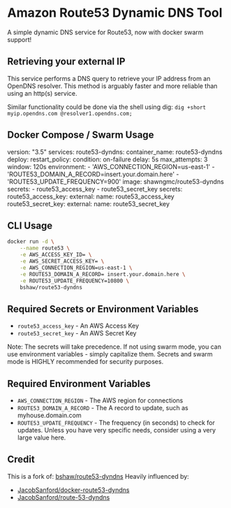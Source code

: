 # Amazon Route53 Dynamic DNS Tool
A simple dynamic DNS service for Route53, now with docker swarm support!

## Retrieving your external IP
This service performs a DNS query to retrieve your IP address from an OpenDNS resolver. This method is arguably faster and more reliable than using an http(s) service.

Similar functionality could be done via the shell using dig: `dig +short myip.opendns.com @resolver1.opendns.com;`

## Docker Compose / Swarm Usage
version: "3.5"
services:
    route53-dyndns:
        container_name: route53-dyndns
        deploy:
            restart_policy:
                condition: on-failure
                delay: 5s
                max_attempts: 3
                window: 120s
        environment:
            - 'AWS_CONNECTION_REGION=us-east-1'
            - 'ROUTE53_DOMAIN_A_RECORD=insert.your.domain.here'
            - 'ROUTE53_UPDATE_FREQUENCY=900'
        image: shawngmc/route53-dyndns
        secrets:
            - route53_access_key
            - route53_secret_key
secrets:
  route53_access_key:
    external:
      name: route53_access_key
  route53_secret_key:
    external:
      name: route53_secret_key

## CLI Usage
```bash
docker run -d \
    --name route53 \
    -e AWS_ACCESS_KEY_ID= \
    -e AWS_SECRET_ACCESS_KEY= \
    -e AWS_CONNECTION_REGION=us-east-1 \
    -e ROUTE53_DOMAIN_A_RECORD= insert.your.domain.here \
    -e ROUTE53_UPDATE_FREQUENCY=10800 \
    bshaw/route53-dyndns
```
## Required Secrets or Environment Variables
* `route53_access_key` - An AWS Access Key
* `route53_secret_key` - An AWS Secret Key

Note: The secrets will take precedence. If not using swarm mode, you can use environment variables - simply capitalize them. Secrets and swarm mode is HIGHLY recommended for security purposes.

## Required Environment Variables
* `AWS_CONNECTION_REGION` - The AWS region for connections
* `ROUTE53_DOMAIN_A_RECORD` - The A record to update, such as myhouse.domain.com
* `ROUTE53_UPDATE_FREQUENCY` - The frequency (in seconds) to check for updates. Unless you have very specific needs, consider using a very large value here.

## Credit
This is a fork of:
[bshaw/route53-dyndns](https://github.com/bshaw/route53-dyndns)
Heavily influenced by:
* [JacobSanford/docker-route53-dyndns](https://github.com/JacobSanford/docker-route53-dyndns)
* [JacobSanford/route-53-dyndns](https://github.com/JacobSanford/route-53-dyndns)
